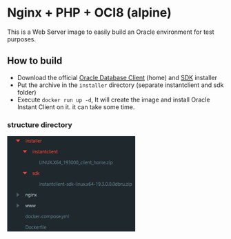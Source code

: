 # Nginx + PHP + OCI8 (alpine)

This is a Web Server image to easily build an Oracle environment for test purposes.

## How to build

- Download the official [Oracle Database Client](https://www.oracle.com/database/technologies/oracle19c-linux-downloads.html) (home) and [SDK](https://www.oracle.com/database/technologies/instant-client/downloads.html) installer
- Put the archive in the `installer` directory (separate instantclient and sdk folder)
- Execute `docker run up -d`, It will create the image and install Oracle Instant Client on it. it can take some time.   

### structure directory

<img alt="VS Code in action" src="https://github.com/wuttipongT/nginx-phpfpm-alpine-oci8/blob/master/1571210532311.jpg">
